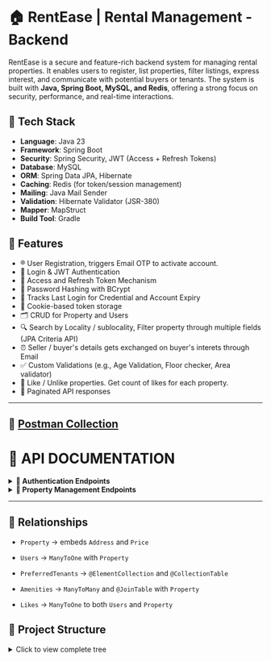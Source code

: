 # 🏠 RentEase | Rental Management - Backend

RentEase is a secure and feature-rich backend system for managing rental properties. It enables users to register, list properties, filter listings, express interest, and communicate with potential buyers or tenants. The system is built with **Java, Spring Boot, MySQL, and Redis**, offering a strong focus on security, performance, and real-time interactions.

## 🔧 Tech Stack

- **Language**: Java 23
- **Framework**: Spring Boot
- **Security**: Spring Security, JWT (Access + Refresh Tokens)
- **Database**: MySQL
- **ORM**: Spring Data JPA, Hibernate
- **Caching**: Redis (for token/session management)
- **Mailing**: Java Mail Sender 
- **Validation**: Hibernate Validator (JSR-380)
- **Mapper**: MapStruct
- **Build Tool**: Gradle

## 🚀 Features

- ®️ User Registration, triggers Email OTP to activate account.
- 🔐 Login & JWT Authentication
- 🔁 Access and Refresh Token Mechanism
- 🧂 Password Hashing with BCrypt
- 🧠 Tracks Last Login for Credential and Account Expiry
- 🍪 Cookie-based token storage
- 🗂️ CRUD for Property and Users
- 🔍 Search by Locality / sublocality, Filter property through multiple fields (JPA Criteria API)
- ⏰ Seller / buyer's details gets exchanged on buyer's interets through Email
- ✅ Custom Validations (e.g., Age Validation, Floor checker, Area validator)
- 🩷 Like / Unlike properties. Get count of likes for each property.
- 📃 Paginated API responses
  
---
## 🔗 [Postman Collection](https://www.postman.com/gurunat16/workspace/rentease-backend/collection/42371256-62dd98d8-b103-47f7-8a5b-18b852c0d33a?action=share&creator=42371256)

# 📃 API DOCUMENTATION
<details>
<summary><strong> 🔐 Authentication Endpoints </strong></summary>
   
### 1. **LOGIN** 

**POST** `/auth/login` 

Authenticate a user - returns access and refresh tokens as cookies.
Include the following properties as *body*:

- `username` - String - Required  
- `password` - String - Required  

#### Request Body
```json
{
    "username": "john_doe123",
    "password": "Abc@1234"
}
```
#### Response(200 OK)
*Tokens generated and returned as cookies.*
 - `accessToken` - Short lived token
 - `refreshToken` - Long lived token
```json
{
    "status": "Success",
    "message": "Tokens generated",
    "payload": {
        "sub": <Token subject>,
        "iat": <Issued at time>,
        "exp": <Expiry time>
    }
}
```

**Tokens at Cookies after login**
![Tokens at Cookies](./screenshots/Tokens%20at%20Cookies%20after%20login.png)

#### Response(401 UNAUTHORIZED)
*Authentication failed due to invalid username or password.*
```json
{
    "code": 401,
    "status": "Unauthorized",
    "message": "Bad Credentials. Authentication failed.",
    "Validation Error": "Invalid username or password"
}
```

#### Response(403 FORBIDDEN)
*The account is locked by default. Email verification is required to activate the account.*
```
{
    "code": 403,
    "status": "Forbidden",
    "message": "Account is locked.",
    "Recovery": "Verify Email OTP to unlock account."
}
```

### 2. **REGISTER** 

**POST**	`/auth/signup`

Register a new user. 
Include the following properties as *body*:

- `firstName` - String - Required  
- `lastName` - String - Optional  
- `dateOfBirth` - LocalDate - Required  
- `gender` - String - Required  
- `username` - String - Required  
- `password` - String - Required  
- `confirmPassword` - String - Required  
- `email` - String - Required  
- `phoneNumber` - String - Required  

#### Request Body JSON
```json
{
    "firstName": "John",
    "lastName": "Doe",
    "dateOfBirth": "1995-08-15",
    "gender": "Male",
    "username": "john_doe123",
    "password": "Abc@1234",
    "confirmPassword": "Abc@1234",
    "email": "john.doe@example.com",
    "phoneNumber": "+911234567890"
}
```

#### Response(200 OK)
*User registration completed successfully.*
```json
{
    "code": 201,
    "status": "Created",
    "message": "User registered successfully. Please verify your email.",
    "Details": "John"
}
```

#### Response(409 CONFLICT)
*Occurs when the Username, Email ID, or Phone Number already exists in the system.*
```json
{
    "code": 409,
    "status": "Conflict",
    "message": "Username already in use.",
    "Recovery": "Retry with different username."
}

{
    "code": 409,
    "status": "Conflict",
    "message": "Email ID already in use.",
    "Recovery": "Try login with existing account."
}

{
    "code": 409,
    "status": "Conflict",
    "message": "Phone Number already in use.",
    "Recovery": "Try login with existing account."
}
```

#### Response(400 BAD REQUEST)
*Registartion failed due to password - confirm password mismatch.*
```json
{
    "code": 400,
    "status": "Bad Request",
    "message": "Password - Confirm Password Mismatch",
    "Recovery": "Password and Confirm Password should be same."
}
```

### 3. **UPDATE** 

**POST**	`/auth/update`

Update user profile details. Authentication required.
Include the following properties as *body*:

- `firstName` - String - Required  
- `lastName` - String - Optional  
- `gender` - String - Required  
- `dateOfBirth` - LocalDate - Required  

#### Request Body JSON
```json
{
    "firstName": "Johnny",
    "lastName": "Doe",
    "gender": "Male",
    "dateOfBirth": "1995-09-15"
}
```

#### Response(200 OK)
*User details updated successfully.*
```json
{
    "code": 200,
    "status": "OK",
    "message": "User Profile updated successfully",
    "Details": "Johnny"
}
```

### 4. **CHANGE PASSWORD** 

**POST**	`/auth/changePassword`

Change user password. Authentication required.
Include the following properties as *body*:

- `oldPassword` - String - Required  
- `password` - String - Required  
- `confirmPassword` - String - Required  

#### Request Body JSON
```json
{
    "oldPassword": "Abc@1234",
    "password": "New@Pass2",
    "confirmPassword": "New@Pass2"
}

```
#### Response(200 OK)
*User password updated successfully.*
```json
{
    "code": 200,
    "status": "OK",
    "message": "Change Password request processed successfully.",
    "Details": "Johnny"
}
```

#### Response(403 FORBIDDEN)
*The provided old password is incorrect.*
```json
{
    "code": 403,
    "status": "Forbidden",
    "message": "Old Password - Incorrect",
    "Recovery": "Enter correct Old Password"
}
```

#### Response(400 BAD REQUEST)
*Updation failed due to password - confirm password mismatch.*
```json
{
    "code": 400,
    "status": "Bad Request",
    "message": "Password - Confirm Password Mismatch",
    "Recovery": "Password and Confirm Password should be same."
}
```

### 5. **PROFILE** 

**GET**	`/auth/profile`

Returns the logged-in user's profile. Authentication required. 

#### Response(200 OK)
*User profile retrieved successfully.*
```json
{
    "code": 200,
    "status": "OK",
    "message": "User profile fetch successful.",
    "Details": {
      "firstName": "Johnny",
      "lastName": "Doe",
      "dateOfBirth": "1995-09-15",
      "gender": "Male",
      "username": "john_doe123",
      "email": "john.doe@example.com",
      "isEmailVerified": true,
      "phoneNumber": "+911234567890",
      "isPhoneNumberVerified": true
}
```

### 6. **DELETE** 

**DELETE**	`/auth/delete`

Deletes the logged-in user's account. Authentication required.

#### Response(200 OK)
*User profile deleted successfully.*
```json
{
    "code": 200,
    "status": "OK",
    "message": "Profile Deleted SuccessFully.",
    "Home": "/app/properties"
}
```

### 7. **GENERATE NEW TOKEN** 

**POST**	`/auth/refreshToken`	

Refresh JWT token - returns access and refresh tokens. 
Include the following properties as *body*:

- `refreshToken` - String - Required  

#### Request Body JSON
```json
{
  "refreshToken": "eyJhbGciOiJIUzI1NiIsInR5cCI6IkpXVCJ9..."
}
```
#### Response(200 OK)
*New access and refresh tokens generated successfully and returned as cookies upon valid refresh token submission.*
```json
{
    "status": "Success",
    "message": "Tokens generated",
    "payload": {
        "sub": "<Token Subject>",
        "iat": <Issued at time>,
        "exp": <Expiry time>
    }
}
```

#### Response(401 UNAUTHORIZED)
*When user submits expired or tampered refresh token to get new access and refresh tokens.*
```json
{
    "code": 200,
    "status": "UNAUTHORIZED",
    "message": "Authentication Failed.",
    "Recovery": "Please login again."
}
```

### 8. **TRIGGER OTP** 

**POST**	`/auth/sendOTP`

Send OTP to email for verification.
Include the following properties as *body*:

- `email` - String - Required

#### Request Body JSON
```json
{
  "email": "john.doe@example.com"
}
```
#### Response(200 OK)
*User email already verified.*
```json
{
    "code": 200,
    "status": "OK",
    "message": "Email Id already verified.",
    "Action": "Continue looking for properties."
}
```
#### Response(200 OK)
*Email OTP sent successfully.*
```json
{
    "code": 200,
    "status": "OK",
    "message": "OTP sent to email successfully.",
    "Action": "Verify the OTP"
}
```

### 9. **VERIFY OTP** 

**POST**	`/auth/verifyEmailOTP`

Verify OTP received on email. 
Include the following properties as *body*:

- `email` - String - Required  
- `otp` - String - Required  

#### Request Body JSON
```json
{
  "email": "john.doe@example.com",
  "otp": "123456"
}
```
#### Response(200 OK)
*Email OTP verified successfully, and the account has been activated.*
```json
{
    "code": 200,
    "status": "OK",
    "message": "Email verified successfully.",
    "Details": "Johnny"
}
```
#### Response(400 BAD REQUEST)
*Invalid or Expired OTP entered.*
```json
{
    "code": 400,
    "status": "Bad Request",
    "message": "Invalid or Expired OTP",
    "Recovery": "Try hitting /auth/sendOTP"
}
```

## Common Validation Error Response

```json
{
    "code": <HttpStatus Code>,
    "status": <HttpStatus Status>,
    "message": "Validation check failed.",
    "Validation Errors": [
        <Error Messages>
    ]
}
```

**User Registration Validation**
![Validations at User Registration](./screenshots/User%20Validation%20Errors.png)

**Custom Age Validation**
![Age Validation](./screenshots/Validation%20of%20data.png)

</details>

<details>
<summary><strong> 🔐 Property Management Endpoints </strong></summary>
  
### 1. **ADD PROPERTY** 

**POST** `/app/add`

Registers a new property with validated details provided. Authentication required.
Include the following properties as *body*:

<details>
<summary>Click to view all fields</summary>

- `title` - String - Required  
- `description` - String - Required  
- `address` - Object - Required  
  - `fullAddress` - String - Required  
  - `subLocality` - String - Required  
  - `locality` - String - Required  
  - `city` - String - Required  
  - `state` - String - Required  
  - `pinCode` - Integer - Required  
  - `latitude` - Double - Required  
  - `longitude` - Double - Required  
- `price` - Object - Required  
  - `expectedPrice` - Double - Required  
  - `isPriceNegotiable` - Boolean - Required  
  - `securityDeposit` - Double - Required  
  - `callForPrice` - Boolean - Required  
  - `bookingAmount` - Double - Optional  
  - `maintenanceFee` - Double - Optional  
  - `maintenanceFeeCycle` - Integer - Optional  
- `bedrooms` - Integer - Required  
- `bathrooms` - Integer - Required  
- `isAttachedBathroom` - Boolean - Required  
- `balconies` - Integer - Required  
- `isAttachedBalcony` - Boolean - Required  
- `propertyFloor` - Integer - Required  
- `totalFloor` - Integer - Required  
- `facing` - String - Required  
- `isMainRoadFacing` - Boolean - Required  
- `buildUpArea` - Integer - Required  
- `carpetArea` - Integer - Required  
- `propertyAge` - Integer - Required  
- `availableFrom` - String (yyyy-MM-dd) - Required  
- `noticePeriodInMonths` - Integer - Required  
- `gatedSecurity` - Boolean - Required  
- `gym` - Boolean - Required  
- `onlyVeg` - Boolean - Required  
- `amenities` - Set<Integer> - Optional (Refer to amenity ID-name map below)  
- `preferredTenants` - Set<PreferredTenants> - Required  
  - PreferredTenants values: `ANYONE`, `FAMILY`, `BACHELOR_MALE`, `BACHELOR_FEMALE`, `COMPANY` 
- `propertyCategory` - PropertyCategory  - Required  
  - PropertyCategory values: `COMMERCIAL`, `RESIDENTIAL`  
- `waterSupply` - WaterSupply  - Required  
  - WaterSupply values: `CORPORATION`, `BOREWELL`, `BOTH`  
- `listingCategory` - ListingCategory - Required  
  - ListingCategory values: `RENT_OR_LEASE`, `SALE`, `PG_OR_HOSTEL`  
- `propertyType` - PropertyType - Required  
  - PropertyType values: `FLAT_OR_APARTMENT`, `RESIDENTIAL_HOUSE`, `VILLA`, `STUDIO_APARTMENT`, `OFFICE_SPACE`, `SHOP`, `SHOWROOM`, `WAREHOUSE_OR_GODOWN`, `INDUSTRY`, `AGRICULTURAL`  
- `furnishedStatus` - FurnishedStatus - Required  
  - FurnishedStatus values: `FURNISHED`, `UNFURNISHED`, `SEMI_FURNISHED`  
- `possessionStatus` - PossessionStatus - Required  
  - PossessionStatus values: `UNDER_CONSTRUCTION`, `READY_TO_MOVE`  
- `parking` - Parking - Required  
  - Parking values: `CAR`, `BIKE`, `BOTH`, `NONE`
</details>

**AMENTIY TABLE**
 ```
| ID | Amenity                |
| -- | ---------------------- |
| 1  | Lift                   |
| 2  | Internet Services      |
| 3  | Air Conditioner        |
| 4  | Club House             |
| 5  | Intercom               |
| 6  | Children Play Area     |
| 7  | Fire Safety            |
| 8  | Servant Room           |
| 9  | Shopping Center        |
| 10 | Gas Pipeline           |
| 11 | Park                   |
| 12 | Rain Water Harvesting  |
| 13 | Sewage Treatment Plant |
| 14 | House Keeping          |
| 15 | Power Backup           |
| 16 | Visitor Parking        |
```

#### Request Body

<details>
<summary>Click to expand</summary>
  
```json
{
  "title": "Spacious 2BHK near Palace",
  "description": "A beautiful and spacious 2BHK apartment with all modern amenities, close to metro and schools.",
  "address": {
    "fullAddress": "No. 24, Sunrise Residency, MG Road, Near Metro Station",
    "subLocality": "Indira Nagar",
    "locality": "MG Road",
    "city": "Bangalore",
    "state": "Karnataka",
    "pinCode": 560001,
    "latitude": 12.9716,
    "longitude": 77.5946
  },
  "price": {
    "expectedPrice": 25000.0,
    "isPriceNegotiable": true,
    "securityDeposit": 50000.0,
    "callForPrice": false,
    "bookingAmount": 10000.0,
    "maintenanceFee": 1500.0,
    "maintenanceFeeCycle": 1
  },
  "bedrooms": 2,
  "bathrooms": 2,
  "isAttachedBathroom": true,
  "balconies": 1,
  "isAttachedBalcony": true,
  "propertyFloor": 3,
  "totalFloor": 5,
  "facing": "East",
  "isMainRoadFacing": false,
  "buildUpArea": 1200,
  "carpetArea": 1000,
  "propertyAge": 5,
  "availableFrom": "2025-06-01",
  "noticePeriodInMonths": 2,
  "gatedSecurity": true,
  "gym": true,
  "onlyVeg": false,
  "amenities": [1, 2, 3],
  "preferredTenants": ["FAMILY", "BACHELOR_FEMALE"],
  "propertyCategory": "RESIDENTIAL",
  "waterSupply": "BOTH",
  "listingCategory": "RENT_OR_LEASE",
  "propertyType": "FLAT_OR_APARTMENT",
  "furnishedStatus": "SEMI_FURNISHED",
  "possessionStatus": "READY_TO_MOVE",
  "parking": "BOTH"
}

```
</details>

#### Response(200 OK)
*Property created successfully.*
```json
{
    "code": 201,
    "status": "Created",
    "message": "Property created successfully.",
    "Details": "Spacious 2BHK near Palace"
}
```

#### Response(400 BAD REQUEST)
*Invalid Amenity ID given.*
```json
{
    "code": 400,
    "status": "Bad Request",
    "message": "Amenity not found.",
    "Recovery": "Try providing the correct amenity Id."
}
```

#### Response(400 BAD REQUEST)
*Duplicate property cannot be created.*
```json
{
    "code": 400,
    "status": "Bad Request",
    "message": "Duplicate Entry found.",
    "Recovery": "Try adding different entry. Not the same one 🙃."
}
```

### 2. **EDIT PROPERTY** 

**POST** `/app/edit`

Updates an existing and own property's information. Authentication required.
Include the following properties as *body*:

<details>
<summary>Click to view all fields</summary>
  
- `id` - Integer - Required  
- `title` - String - Required  
- `description` - String - Required  
- `address` - Object - Required  
  - `fullAddress` - String - Required  
  - `subLocality` - String - Required  
  - `locality` - String - Required  
  - `city` - String - Required  
  - `state` - String - Required  
  - `pinCode` - Integer - Required  
  - `latitude` - Double - Required  
  - `longitude` - Double - Required  
- `price` - Object - Required  
  - `expectedPrice` - Double - Required  
  - `isPriceNegotiable` - Boolean - Required  
  - `securityDeposit` - Double - Required  
  - `callForPrice` - Boolean - Required  
  - `bookingAmount` - Double - Optional  
  - `maintenanceFee` - Double - Optional  
  - `maintenanceFeeCycle` - Integer - Optional  
- `bedrooms` - Integer - Required  
- `bathrooms` - Integer - Required  
- `isAttachedBathroom` - Boolean - Required  
- `balconies` - Integer - Required  
- `isAttachedBalcony` - Boolean - Required  
- `propertyFloor` - Integer - Required  
- `totalFloor` - Integer - Required  
- `facing` - String - Required  
- `isMainRoadFacing` - Boolean - Required  
- `buildUpArea` - Integer - Required  
- `carpetArea` - Integer - Required  
- `propertyAge` - Integer - Required  
- `availableFrom` - String (yyyy-MM-dd) - Required  
- `noticePeriodInMonths` - Integer - Required  
- `gatedSecurity` - Boolean - Required  
- `gym` - Boolean - Required  
- `onlyVeg` - Boolean - Required  
- `amenities` - Set<Integer> - Optional (Refer to amenity ID-name map below)  
- `preferredTenants` - Set<PreferredTenants> - Required  
  - PreferredTenants values: `ANYONE`, `FAMILY`, `BACHELOR_MALE`, `BACHELOR_FEMALE`, `COMPANY` 
- `propertyCategory` - PropertyCategory  - Required  
  - PropertyCategory values: `COMMERCIAL`, `RESIDENTIAL`  
- `waterSupply` - WaterSupply  - Required  
  - WaterSupply values: `CORPORATION`, `BOREWELL`, `BOTH`  
- `listingCategory` - ListingCategory - Required  
  - ListingCategory values: `RENT_OR_LEASE`, `SALE`, `PG_OR_HOSTEL`  
- `propertyType` - PropertyType - Required  
  - PropertyType values: `FLAT_OR_APARTMENT`, `RESIDENTIAL_HOUSE`, `VILLA`, `STUDIO_APARTMENT`, `OFFICE_SPACE`, `SHOP`, `SHOWROOM`, `WAREHOUSE_OR_GODOWN`, `INDUSTRY`, `AGRICULTURAL`  
- `furnishedStatus` - FurnishedStatus - Required  
  - FurnishedStatus values: `FURNISHED`, `UNFURNISHED`, `SEMI_FURNISHED`  
- `possessionStatus` - PossessionStatus - Required  
  - PossessionStatus values: `UNDER_CONSTRUCTION`, `READY_TO_MOVE`  
- `parking` - Parking - Required  
  - Parking values: `CAR`, `BIKE`, `BOTH`, `NONE`
 
</details>
 
**AMENTIY TABLE**
```
| ID | Amenity                |
| -- | ---------------------- |
| 1  | Lift                   |
| 2  | Internet Services      |
| 3  | Air Conditioner        |
| 4  | Club House             |
| 5  | Intercom               |
| 6  | Children Play Area     |
| 7  | Fire Safety            |
| 8  | Servant Room           |
| 9  | Shopping Center        |
| 10 | Gas Pipeline           |
| 11 | Park                   |
| 12 | Rain Water Harvesting  |
| 13 | Sewage Treatment Plant |
| 14 | House Keeping          |
| 15 | Power Backup           |
| 16 | Visitor Parking        |
```

#### Request Body

<details>
<summary>Click to expand</summary>
  
```json
{
  "id": 100,
  "title": "Spacious 2BHK near Mall",
  "description": "A beautiful and spacious 2BHK apartment with all modern amenities, close to metro and schools.",
  "address": {
    "fullAddress": "No. 24, Sunrise Residency, MG Road, Near Metro Station",
    "subLocality": "Indira Nagar",
    "locality": "MG Road",
    "city": "Bangalore",
    "state": "Karnataka",
    "pinCode": 560001,
    "latitude": 12.9716,
    "longitude": 77.5946
  },
  "price": {
    "expectedPrice": 50000.0,
    "isPriceNegotiable": true,
    "securityDeposit": 100000.0,
    "callForPrice": false,
    "bookingAmount": 15000.0,
    "maintenanceFee": 3000.0,
    "maintenanceFeeCycle": 2
  },
  "bedrooms": 2,
  "bathrooms": 2,
  "isAttachedBathroom": true,
  "balconies": 1,
  "isAttachedBalcony": true,
  "propertyFloor": 3,
  "totalFloor": 6,
  "facing": "East",
  "isMainRoadFacing": false,
  "buildUpArea": 1200,
  "carpetArea": 1000,
  "propertyAge": 5,
  "availableFrom": "2025-06-01",
  "noticePeriodInMonths": 2,
  "gatedSecurity": true,
  "gym": true,
  "onlyVeg": false,
  "amenities": [1, 2, 3],
  "preferredTenants": ["FAMILY", "BACHELOR_FEMALE"],
  "propertyCategory": "RESIDENTIAL",
  "waterSupply": "BOTH",
  "listingCategory": "RENT_OR_LEASE",
  "propertyType": "FLAT_OR_APARTMENT",
  "furnishedStatus": "SEMI_FURNISHED",
  "possessionStatus": "READY_TO_MOVE",
  "parking": "BOTH"
}

```

</details>

#### Response(200 OK)
*Property updated successfully.*
```json
{
    "code": 200,
    "status": "OK",
    "message": "Property updated successfully.",
    "Details": "Spacious 2BHK near Mall"
}
```

#### Response(400 BAD REQUEST)
*Invalid Amenity ID given.*
```json
{
    "code": 400,
    "status": "Bad Request",
    "message": "Amenity not found.",
    "Recovery": "Try providing the correct amenity Id."
}
```

#### Response(400 BAD REQUEST)
*Try editing others or non-existing property.*
```json
{
    "code": 400,
    "status": "Bad Request",
    "message": "Property with that Id doesn't exists.",
    "Recovery": "Confirm the property Id."
}
```

### 3. **VIEW PROPERTY DETAILS** 

**POST** `/app/view`

Retrieves detailed information about a specific property using its ID. Authentication required.
Include the following properties as *body*:

- `id` - Integer - Required  

#### Request Body
```json
{
  "id": 100
}
```

#### Response(200 OK)
*Property details fetched successfully.*

<details>
<summary>Click to expand</summary>
  
```json
{
    "code": 200,
    "status": "OK",
    "message": "Property fetched successfully.",
    "Details": {
        "id": 100,
        "title": "Spacious 2BHK near Mall",
        "description": "A beautiful and spacious 2BHK apartment with all modern amenities, close to metro and schools.",
        "address": {
            "fullAddress": "No. 24, Sunrise Residency, MG Road, Near Metro Station",
            "subLocality": "Indira Nagar",
            "locality": "MG Road",
            "city": "Bangalore",
            "state": "Karnataka",
            "pinCode": 560001,
            "latitude": 12.9716,
            "longitude": 77.5946
        },
        "price": {
            "expectedPrice": 50000.0,
            "isPriceNegotiable": true,
            "securityDeposit": 100000.0,
            "callForPrice": false,
            "bookingAmount": 15000.0,
            "maintenanceFee": 3000.0,
            "maintenanceFeeCycle": 2
        },
        "bedrooms": 2,
        "bathrooms": 2,
        "isAttachedBathroom": true,
        "balconies": 1,
        "isAttachedBalcony": true,
        "propertyFloor": 3,
        "totalFloor": 6,
        "facing": "East",
        "isMainRoadFacing": false,
        "buildUpArea": 1200,
        "carpetArea": 1000,
        "propertyAge": 5,
        "availableFrom": "2025-06-01",
        "noticePeriodInMonths": 2,
        "gatedSecurity": true,
        "gym": true,
        "onlyVeg": false,
        "amenities": [
            "Air Conditioner",
            "Internet Services",
            "Lift"
        ],
        "preferredTenants": [
            "BACHELOR_FEMALE",
            "FAMILY"
        ],
        "propertyCategory": "RESIDENTIAL",
        "waterSupply": "BOTH",
        "listingCategory": "RENT_OR_LEASE",
        "propertyType": "FLAT_OR_APARTMENT",
        "furnishedStatus": "SEMI_FURNISHED",
        "possessionStatus": "READY_TO_MOVE",
        "parking": "BOTH"
    }
}
```

</details>

#### Response(400 BAD REQUEST)
*Try fetching non-existing property.*
```json
{
    "code": 400,
    "status": "Bad Request",
    "message": "Property with that Id doesn't exists.",
    "Recovery": "Confirm the property Id."
}
```

### 4. **VIEW MY PROPERTIES** 

**GET** `/app/myProperties`

Returns a paginated list of all properties added by that user. Authentication required.
Include the following properties as *query parameters*:

- `page` - Integer - Optional  
- `size` - Integer - Optional
- `sort` - String  - Optional (can be used multiple times for multi-field sorting)

**Default Values(If not provided)**
- `page` : 0  
- `size` : 20
- `sort` : No sorting applied

#### Request URL
```http
GET /app/myProperties?page=0&size=6&sort=price.expectedPrice,desc&sort=bedrooms,asc
```

#### Response(200 OK)
*Fetched all properties of the user with pageable support.*

<details>
<summary>Click to expand</summary>
  
```json
{
    "code": 200,
    "status": "OK",
    "message": "Your Properties fetched successfully.",
    "Details": {
        "content": [
            {
                "id": 100,
                "title": "Spacious 2BHK near Mall",
                "description": "A beautiful and spacious 2BHK apartment with all modern amenities, close to metro and schools.",
                "address": {
                    "fullAddress": "No. 24, Sunrise Residency, MG Road, Near Metro Station",
                    "subLocality": "Indira Nagar",
                    "locality": "MG Road",
                    "city": "Bangalore",
                    "state": "Karnataka",
                    "pinCode": 560001,
                    "latitude": 12.9716,
                    "longitude": 77.5946
                },
                "price": {
                    "expectedPrice": 50000.0,
                    "isPriceNegotiable": true,
                    "securityDeposit": 100000.0,
                    "callForPrice": false,
                    "bookingAmount": 15000.0,
                    "maintenanceFee": 3000.0,
                    "maintenanceFeeCycle": 2
                },
                "bedrooms": 2,
                "bathrooms": 2,
                "isAttachedBathroom": true,
                "balconies": 1,
                "isAttachedBalcony": true,
                "propertyFloor": 3,
                "totalFloor": 6,
                "facing": "East",
                "isMainRoadFacing": false,
                "buildUpArea": 1200,
                "carpetArea": 1000,
                "propertyAge": 5,
                "availableFrom": "2025-06-01",
                "noticePeriodInMonths": 2,
                "gatedSecurity": true,
                "gym": true,
                "onlyVeg": false,
                "amenities": [
                    "Air Conditioner",
                    "Internet Services",
                    "Lift"
                ],
                "preferredTenants": [
                    "BACHELOR_FEMALE",
                    "FAMILY"
                ],
                "propertyCategory": "RESIDENTIAL",
                "waterSupply": "BOTH",
                "listingCategory": "RENT_OR_LEASE",
                "propertyType": "FLAT_OR_APARTMENT",
                "furnishedStatus": "SEMI_FURNISHED",
                "possessionStatus": "READY_TO_MOVE",
                "parking": "BOTH"
            }
        ],
        "pageable": {
            "pageNumber": 0,
            "pageSize": 6,
            "sort": {
                "empty": false,
                "unsorted": false,
                "sorted": true
            },
            "offset": 0,
            "unpaged": false,
            "paged": true
        },
        "last": true,
        "totalElements": 1,
        "totalPages": 1,
        "first": true,
        "size": 6,
        "number": 0,
        "sort": {
            "empty": false,
            "unsorted": false,
            "sorted": true
        },
        "numberOfElements": 1,
        "empty": false
    }
}
```

</details>

#### Response(400 BAD REQUEST)
*Occurs when the user not listed any property.*
```json
{
    "code": 400,
    "status": "Bad Request",
    "message": "You haven't listed any property.",
    "Recovery": "Add your first property for free by clicking '+' button."
}
```

### 5. **VIEW ALL PROPERTIES** 

**GET** `/app/properties`

Returns a paginated list of all active properties listed on the platform.
Include the following properties as *query parameters*:

- `page` - Integer - Optional  
- `size` - Integer - Optional
- `sort` - String  - Optional (can be used multiple times for multi-field sorting)

**Default Values(If not provided)**
- `page` : 0  
- `size` : 20
- `sort` : No sorting applied

#### Request URL
```http
GET /app/properties?page=0&size=6&sort=price.expectedPrice,desc&sort=bedrooms,asc
```

#### Response(200 OK)
*Fetched all properties available on the platform with pageable support.*

<details>
<summary>Click to expand</summary>
  
```json
{
    "code": 200,
    "status": "OK",
    "message": "Properties fetched successfully.",
    "Details": {
        "content": [
            {
                "id": 47,
                "title": "3BHK Villa",
                "description": "Spacious and well-ventilated property located near Guindy with easy access to all essentials.",
                "address": {
                    "fullAddress": "No. 862, Garden Street",
                    "subLocality": "Arcot Road",
                    "locality": "Ambattur",
                    "city": "Chennai",
                    "state": "Tamilnadu",
                    "pinCode": 600009,
                    "latitude": 12.885935,
                    "longitude": 80.207968
                },
                "price": {
                    "expectedPrice": 199262.0,
                    "isPriceNegotiable": false,
                    "securityDeposit": 484186.0,
                    "callForPrice": false,
                    "bookingAmount": 71869.0,
                    "maintenanceFee": 9048.0,
                    "maintenanceFeeCycle": 4
                },
                "bedrooms": 2,
                "bathrooms": 3,
                "isAttachedBathroom": false,
                "balconies": 2,
                "isAttachedBalcony": false,
                "propertyFloor": 1,
                "totalFloor": 2,
                "facing": "West",
                "isMainRoadFacing": true,
                "buildUpArea": 3246,
                "carpetArea": 627,
                "propertyAge": 3,
                "availableFrom": "2025-07-01",
                "noticePeriodInMonths": 2,
                "gatedSecurity": false,
                "gym": true,
                "onlyVeg": false,
                "amenities": [
                    "Fire Safety",
                    "Visitor Parking",
                    "Rain Water Harvesting",
                    "Intercom"
                ],
                "preferredTenants": [
                    "COMPANY",
                    "FAMILY"
                ],
                "propertyCategory": "RESIDENTIAL",
                "waterSupply": "BOTH",
                "listingCategory": "SALE",
                "propertyType": "VILLA",
                "furnishedStatus": "SEMI_FURNISHED",
                "possessionStatus": "UNDER_CONSTRUCTION",
                "parking": "NONE"
            },
            {
                "id": 34,
                "title": "2BHK Apartment",
                "description": "Spacious and well-ventilated property located near T. Nagar with easy access to all essentials.",
                "address": {
                    "fullAddress": "No. 946, Sunset Street",
                    "subLocality": "ECR",
                    "locality": "Kodambakkam",
                    "city": "Chennai",
                    "state": "Tamilnadu",
                    "pinCode": 600059,
                    "latitude": 12.910196,
                    "longitude": 80.20698
                },
                "price": {
                    "expectedPrice": 198586.0,
                    "isPriceNegotiable": true,
                    "securityDeposit": 607815.0,
                    "callForPrice": true,
                    "bookingAmount": 58664.0,
                    "maintenanceFee": 9682.0,
                    "maintenanceFeeCycle": 3
                },
                "bedrooms": 4,
                "bathrooms": 1,
                "isAttachedBathroom": false,
                "balconies": 0,
                "isAttachedBalcony": false,
                "propertyFloor": 5,
                "totalFloor": 12,
                "facing": "West",
                "isMainRoadFacing": false,
                "buildUpArea": 6282,
                "carpetArea": 2167,
                "propertyAge": 29,
                "availableFrom": "2025-06-02",
                "noticePeriodInMonths": 2,
                "gatedSecurity": false,
                "gym": false,
                "onlyVeg": false,
                "amenities": [
                    "Servant Room",
                    "Fire Safety",
                    "House Keeping"
                ],
                "preferredTenants": [
                    "BACHELOR_MALE"
                ],
                "propertyCategory": "RESIDENTIAL",
                "waterSupply": "CORPORATION",
                "listingCategory": "PG_OR_HOSTEL",
                "propertyType": "WAREHOUSE_OR_GODOWN",
                "furnishedStatus": "SEMI_FURNISHED",
                "possessionStatus": "READY_TO_MOVE",
                "parking": "BIKE"
            },
            {
                "id": 44,
                "title": "1BHK Villa",
                "description": "Beautifully constructed property located near T. Nagar with easy access to all essentials.",
                "address": {
                    "fullAddress": "No. 564, Lake View Street",
                    "subLocality": "Poonamallee High Road",
                    "locality": "Mylapore",
                    "city": "Chennai",
                    "state": "Tamilnadu",
                    "pinCode": 600009,
                    "latitude": 12.880334,
                    "longitude": 80.20258
                },
                "price": {
                    "expectedPrice": 197701.0,
                    "isPriceNegotiable": true,
                    "securityDeposit": 449998.0,
                    "callForPrice": false,
                    "bookingAmount": 38482.0,
                    "maintenanceFee": 14128.0,
                    "maintenanceFeeCycle": 4
                },
                "bedrooms": 1,
                "bathrooms": 2,
                "isAttachedBathroom": true,
                "balconies": 2,
                "isAttachedBalcony": true,
                "propertyFloor": 0,
                "totalFloor": 3,
                "facing": "East",
                "isMainRoadFacing": false,
                "buildUpArea": 7356,
                "carpetArea": 565,
                "propertyAge": 19,
                "availableFrom": "2025-07-02",
                "noticePeriodInMonths": 3,
                "gatedSecurity": true,
                "gym": true,
                "onlyVeg": true,
                "amenities": [
                    "House Keeping",
                    "Visitor Parking",
                    "Internet Services",
                    "Rain Water Harvesting",
                    "Gas Pipeline",
                    "Children Play Area",
                    "Shopping Center"
                ],
                "preferredTenants": [
                    "BACHELOR_MALE"
                ],
                "propertyCategory": "COMMERCIAL",
                "waterSupply": "BOTH",
                "listingCategory": "SALE",
                "propertyType": "RESIDENTIAL_HOUSE",
                "furnishedStatus": "UNFURNISHED",
                "possessionStatus": "READY_TO_MOVE",
                "parking": "CAR"
            },
            {
                "id": 25,
                "title": "Studio House",
                "description": "Spacious and well-ventilated property located near Guindy with easy access to all essentials.",
                "address": {
                    "fullAddress": "No. 968, Garden Street",
                    "subLocality": "Mount Road",
                    "locality": "Nungambakkam",
                    "city": "Chennai",
                    "state": "Tamilnadu",
                    "pinCode": 600093,
                    "latitude": 12.84518,
                    "longitude": 80.147389
                },
                "price": {
                    "expectedPrice": 196562.0,
                    "isPriceNegotiable": false,
                    "securityDeposit": 72496.0,
                    "callForPrice": false,
                    "bookingAmount": 36511.0,
                    "maintenanceFee": 7605.0,
                    "maintenanceFeeCycle": 4
                },
                "bedrooms": 4,
                "bathrooms": 1,
                "isAttachedBathroom": true,
                "balconies": 2,
                "isAttachedBalcony": true,
                "propertyFloor": 5,
                "totalFloor": 8,
                "facing": "South",
                "isMainRoadFacing": false,
                "buildUpArea": 3900,
                "carpetArea": 2483,
                "propertyAge": 4,
                "availableFrom": "2025-06-18",
                "noticePeriodInMonths": 1,
                "gatedSecurity": false,
                "gym": false,
                "onlyVeg": true,
                "amenities": [
                    "Rain Water Harvesting",
                    "Gas Pipeline",
                    "Power Backup",
                    "Lift"
                ],
                "preferredTenants": [
                    "COMPANY",
                    "BACHELOR_FEMALE"
                ],
                "propertyCategory": "COMMERCIAL",
                "waterSupply": "BOREWELL",
                "listingCategory": "SALE",
                "propertyType": "WAREHOUSE_OR_GODOWN",
                "furnishedStatus": "UNFURNISHED",
                "possessionStatus": "READY_TO_MOVE",
                "parking": "BOTH"
            },
            {
                "id": 14,
                "title": "2BHK House",
                "description": "Recently renovated property located near Velachery with easy access to all essentials.",
                "address": {
                    "fullAddress": "No. 810, Garden Street",
                    "subLocality": "Arcot Road",
                    "locality": "Porur",
                    "city": "Chennai",
                    "state": "Tamilnadu",
                    "pinCode": 600059,
                    "latitude": 12.83318,
                    "longitude": 80.242914
                },
                "price": {
                    "expectedPrice": 196429.0,
                    "isPriceNegotiable": false,
                    "securityDeposit": 977946.0,
                    "callForPrice": true,
                    "bookingAmount": 89255.0,
                    "maintenanceFee": 5822.0,
                    "maintenanceFeeCycle": 2
                },
                "bedrooms": 2,
                "bathrooms": 1,
                "isAttachedBathroom": true,
                "balconies": 1,
                "isAttachedBalcony": true,
                "propertyFloor": 0,
                "totalFloor": 3,
                "facing": "West",
                "isMainRoadFacing": false,
                "buildUpArea": 6017,
                "carpetArea": 1782,
                "propertyAge": 10,
                "availableFrom": "2025-06-27",
                "noticePeriodInMonths": 3,
                "gatedSecurity": true,
                "gym": false,
                "onlyVeg": false,
                "amenities": [
                    "Air Conditioner",
                    "House Keeping",
                    "Power Backup",
                    "Park"
                ],
                "preferredTenants": [
                    "BACHELOR_MALE",
                    "ANYONE",
                    "FAMILY"
                ],
                "propertyCategory": "COMMERCIAL",
                "waterSupply": "BOREWELL",
                "listingCategory": "PG_OR_HOSTEL",
                "propertyType": "INDUSTRY",
                "furnishedStatus": "UNFURNISHED",
                "possessionStatus": "READY_TO_MOVE",
                "parking": "NONE"
            },
            {
                "id": 19,
                "title": "2BHK House",
                "description": "Spacious and well-ventilated property located near Mogappair with easy access to all essentials.",
                "address": {
                    "fullAddress": "No. 915, Garden Street",
                    "subLocality": "OMR",
                    "locality": "Adyar",
                    "city": "Chennai",
                    "state": "Tamilnadu",
                    "pinCode": 600080,
                    "latitude": 13.195095,
                    "longitude": 80.249122
                },
                "price": {
                    "expectedPrice": 186523.0,
                    "isPriceNegotiable": false,
                    "securityDeposit": 307257.0,
                    "callForPrice": false,
                    "bookingAmount": 82476.0,
                    "maintenanceFee": 13226.0,
                    "maintenanceFeeCycle": 2
                },
                "bedrooms": 1,
                "bathrooms": 2,
                "isAttachedBathroom": false,
                "balconies": 2,
                "isAttachedBalcony": false,
                "propertyFloor": 6,
                "totalFloor": 9,
                "facing": "West",
                "isMainRoadFacing": false,
                "buildUpArea": 6031,
                "carpetArea": 1442,
                "propertyAge": 3,
                "availableFrom": "2025-05-21",
                "noticePeriodInMonths": 1,
                "gatedSecurity": false,
                "gym": false,
                "onlyVeg": false,
                "amenities": [
                    "Internet Services",
                    "Rain Water Harvesting",
                    "Gas Pipeline",
                    "Children Play Area",
                    "Shopping Center",
                    "Club House",
                    "Lift",
                    "Intercom"
                ],
                "preferredTenants": [
                    "BACHELOR_FEMALE"
                ],
                "propertyCategory": "COMMERCIAL",
                "waterSupply": "BOREWELL",
                "listingCategory": "PG_OR_HOSTEL",
                "propertyType": "AGRICULTURAL",
                "furnishedStatus": "FURNISHED",
                "possessionStatus": "READY_TO_MOVE",
                "parking": "CAR"
            }
        ],
        "pageable": {
            "pageNumber": 0,
            "pageSize": 6,
            "sort": {
                "empty": false,
                "sorted": true,
                "unsorted": false
            },
            "offset": 0,
            "paged": true,
            "unpaged": false
        },
        "last": false,
        "totalElements": 51,
        "totalPages": 9,
        "first": true,
        "size": 6,
        "number": 0,
        "sort": {
            "empty": false,
            "sorted": true,
            "unsorted": false
        },
        "numberOfElements": 6,
        "empty": false
    }
}
```

</details>

#### Response(404 NOT FOUND)
*Occurs when there are no properties available in the platform.*
```json
{
    "code": 404,
    "status": "Not Found",
    "message": "No properties available.",
    "Recovery": "Please try again after some time."
}
```

### 6. **DELETE PROPERTY** 

**POST** `/app/delete`

Deletes a specific property listed by that user, identified via property ID. Authentication required.
Include the following properties as *body*:

- `id` - Integer - Required  

#### Request Body
```json
{
    "id": 100
}
```

### Response(200 OK)
*Deleted the property of the user.*
```json
{
    "code": 200,
    "status": "OK",
    "message": "Property deleted successfully.",
    "Home": "/app/properties"
}
```

#### Response(404 NOT FOUND)
*Try deleting others or non-existing property.*
```json
{
    "code": 404,
    "status": "Not Found",
    "message": "Property not found.",
    "Home": "/app/properties"
}
```

### 7. **SEARCH BY LOCALITY** 

**GET** `/app/localitySearch/{locality}`

Searches for properties in the specified locality with pagination support.
Include the following properties as *query parameter*:

- `locality` - String - Required 

#### Request URL
```http
GET /app/localitySearch/Poonamallee High Road?page=0&size=6&sort=price.expectedPrice,asc&sort=bedrooms,asc
```

#### Response(200 OK)
*Fetched all properties available on the given locality with pageable support.*

<details>
<summary>Click to expand</summary>
  
```json
{
    "code": 200,
    "status": "OK",
    "message": "Properties at Poonamallee High Road fetched successfully.",
    "Details": {
        "content": [
            {
                "id": 41,
                "title": "3BHK House",
                "description": "Spacious and well-ventilated property located near Ambattur with easy access to all essentials.",
                "address": {
                    "fullAddress": "No. 973, Garden Street",
                    "subLocality": "Poonamallee High Road",
                    "locality": "Ambattur",
                    "city": "Chennai",
                    "state": "Tamilnadu",
                    "pinCode": 600038,
                    "latitude": 13.110826,
                    "longitude": 80.185496
                },
                "price": {
                    "expectedPrice": 53963.0,
                    "isPriceNegotiable": false,
                    "securityDeposit": 269405.0,
                    "callForPrice": true,
                    "bookingAmount": 94641.0,
                    "maintenanceFee": 14588.0,
                    "maintenanceFeeCycle": 3
                },
                "bedrooms": 4,
                "bathrooms": 1,
                "isAttachedBathroom": false,
                "balconies": 1,
                "isAttachedBalcony": false,
                "propertyFloor": 3,
                "totalFloor": 3,
                "facing": "West",
                "isMainRoadFacing": false,
                "buildUpArea": 706,
                "carpetArea": 606,
                "propertyAge": 28,
                "availableFrom": "2025-06-07",
                "noticePeriodInMonths": 2,
                "gatedSecurity": true,
                "gym": false,
                "onlyVeg": false,
                "amenities": [
                    "Visitor Parking",
                    "Internet Services",
                    "Rain Water Harvesting",
                    "Gas Pipeline",
                    "Sewage Treatment Plant",
                    "Club House",
                    "Lift"
                ],
                "preferredTenants": [
                    "ANYONE"
                ],
                "propertyCategory": "RESIDENTIAL",
                "waterSupply": "BOTH",
                "listingCategory": "PG_OR_HOSTEL",
                "propertyType": "WAREHOUSE_OR_GODOWN",
                "furnishedStatus": "UNFURNISHED",
                "possessionStatus": "READY_TO_MOVE",
                "parking": "CAR"
            },
            {
                "id": 17,
                "title": "2BHK Villa",
                "description": "Spacious and well-ventilated property located near Guindy with easy access to all essentials.",
                "address": {
                    "fullAddress": "No. 782, Lake View Street",
                    "subLocality": "Poonamallee High Road",
                    "locality": "Kodambakkam",
                    "city": "Chennai",
                    "state": "Tamilnadu",
                    "pinCode": 600038,
                    "latitude": 12.890807,
                    "longitude": 80.188726
                },
                "price": {
                    "expectedPrice": 71794.0,
                    "isPriceNegotiable": false,
                    "securityDeposit": 668402.0,
                    "callForPrice": false,
                    "bookingAmount": 58340.0,
                    "maintenanceFee": 3059.0,
                    "maintenanceFeeCycle": 3
                },
                "bedrooms": 4,
                "bathrooms": 3,
                "isAttachedBathroom": true,
                "balconies": 2,
                "isAttachedBalcony": false,
                "propertyFloor": 3,
                "totalFloor": 10,
                "facing": "West",
                "isMainRoadFacing": true,
                "buildUpArea": 7469,
                "carpetArea": 2131,
                "propertyAge": 1,
                "availableFrom": "2025-06-15",
                "noticePeriodInMonths": 6,
                "gatedSecurity": false,
                "gym": true,
                "onlyVeg": false,
                "amenities": [
                    "Gas Pipeline",
                    "Sewage Treatment Plant",
                    "Shopping Center",
                    "Club House",
                    "Park",
                    "Intercom"
                ],
                "preferredTenants": [
                    "ANYONE",
                    "FAMILY"
                ],
                "propertyCategory": "RESIDENTIAL",
                "waterSupply": "BOREWELL",
                "listingCategory": "SALE",
                "propertyType": "AGRICULTURAL",
                "furnishedStatus": "SEMI_FURNISHED",
                "possessionStatus": "READY_TO_MOVE",
                "parking": "BOTH"
            },
            {
                "id": 5,
                "title": "3BHK Villa",
                "description": "Spacious and well-ventilated property located near Thiruvanmiyur with easy access to all essentials.",
                "address": {
                    "fullAddress": "No. 145, Sunset Street",
                    "subLocality": "Poonamallee High Road",
                    "locality": "Anna Nagar",
                    "city": "Chennai",
                    "state": "Tamilnadu",
                    "pinCode": 600082,
                    "latitude": 12.813217,
                    "longitude": 80.299913
                },
                "price": {
                    "expectedPrice": 99944.0,
                    "isPriceNegotiable": false,
                    "securityDeposit": 147959.0,
                    "callForPrice": false,
                    "bookingAmount": 47571.0,
                    "maintenanceFee": 11926.0,
                    "maintenanceFeeCycle": 4
                },
                "bedrooms": 2,
                "bathrooms": 2,
                "isAttachedBathroom": true,
                "balconies": 1,
                "isAttachedBalcony": true,
                "propertyFloor": 12,
                "totalFloor": 12,
                "facing": "North",
                "isMainRoadFacing": true,
                "buildUpArea": 3667,
                "carpetArea": 1973,
                "propertyAge": 0,
                "availableFrom": "2025-05-15",
                "noticePeriodInMonths": 6,
                "gatedSecurity": false,
                "gym": false,
                "onlyVeg": true,
                "amenities": [
                    "Air Conditioner",
                    "House Keeping",
                    "Visitor Parking",
                    "Internet Services",
                    "Gas Pipeline",
                    "Sewage Treatment Plant",
                    "Park",
                    "Intercom"
                ],
                "preferredTenants": [
                    "ANYONE",
                    "FAMILY"
                ],
                "propertyCategory": "RESIDENTIAL",
                "waterSupply": "BOTH",
                "listingCategory": "PG_OR_HOSTEL",
                "propertyType": "STUDIO_APARTMENT",
                "furnishedStatus": "FURNISHED",
                "possessionStatus": "UNDER_CONSTRUCTION",
                "parking": "BIKE"
            },
            {
                "id": 30,
                "title": "1BHK House",
                "description": "Spacious and well-ventilated property located near Porur with easy access to all essentials.",
                "address": {
                    "fullAddress": "No. 235, Sunset Street",
                    "subLocality": "Poonamallee High Road",
                    "locality": "Thiruvanmiyur",
                    "city": "Chennai",
                    "state": "Tamilnadu",
                    "pinCode": 600086,
                    "latitude": 13.061118,
                    "longitude": 80.228444
                },
                "price": {
                    "expectedPrice": 150596.0,
                    "isPriceNegotiable": false,
                    "securityDeposit": 512122.0,
                    "callForPrice": true,
                    "bookingAmount": 68748.0,
                    "maintenanceFee": 2412.0,
                    "maintenanceFeeCycle": 4
                },
                "bedrooms": 2,
                "bathrooms": 3,
                "isAttachedBathroom": false,
                "balconies": 1,
                "isAttachedBalcony": true,
                "propertyFloor": 4,
                "totalFloor": 9,
                "facing": "East",
                "isMainRoadFacing": true,
                "buildUpArea": 939,
                "carpetArea": 528,
                "propertyAge": 5,
                "availableFrom": "2025-06-27",
                "noticePeriodInMonths": 1,
                "gatedSecurity": true,
                "gym": false,
                "onlyVeg": false,
                "amenities": [
                    "Gas Pipeline",
                    "Sewage Treatment Plant",
                    "Power Backup",
                    "Lift",
                    "Intercom"
                ],
                "preferredTenants": [
                    "BACHELOR_MALE",
                    "BACHELOR_FEMALE"
                ],
                "propertyCategory": "COMMERCIAL",
                "waterSupply": "BOTH",
                "listingCategory": "SALE",
                "propertyType": "RESIDENTIAL_HOUSE",
                "furnishedStatus": "UNFURNISHED",
                "possessionStatus": "UNDER_CONSTRUCTION",
                "parking": "BOTH"
            },
            {
                "id": 42,
                "title": "2BHK Villa",
                "description": "Recently renovated property located near Perambur with easy access to all essentials.",
                "address": {
                    "fullAddress": "No. 191, Sunset Street",
                    "subLocality": "Poonamallee High Road",
                    "locality": "Guindy",
                    "city": "Chennai",
                    "state": "Tamilnadu",
                    "pinCode": 600035,
                    "latitude": 12.984366,
                    "longitude": 80.159396
                },
                "price": {
                    "expectedPrice": 170306.0,
                    "isPriceNegotiable": true,
                    "securityDeposit": 780366.0,
                    "callForPrice": true,
                    "bookingAmount": 94610.0,
                    "maintenanceFee": 7655.0,
                    "maintenanceFeeCycle": 1
                },
                "bedrooms": 4,
                "bathrooms": 1,
                "isAttachedBathroom": false,
                "balconies": 2,
                "isAttachedBalcony": false,
                "propertyFloor": 0,
                "totalFloor": 2,
                "facing": "East",
                "isMainRoadFacing": false,
                "buildUpArea": 2008,
                "carpetArea": 1434,
                "propertyAge": 20,
                "availableFrom": "2025-06-21",
                "noticePeriodInMonths": 2,
                "gatedSecurity": true,
                "gym": false,
                "onlyVeg": true,
                "amenities": [
                    "Internet Services",
                    "Gas Pipeline",
                    "Children Play Area",
                    "Park",
                    "Intercom"
                ],
                "preferredTenants": [
                    "BACHELOR_MALE",
                    "BACHELOR_FEMALE",
                    "FAMILY"
                ],
                "propertyCategory": "RESIDENTIAL",
                "waterSupply": "BOREWELL",
                "listingCategory": "PG_OR_HOSTEL",
                "propertyType": "FLAT_OR_APARTMENT",
                "furnishedStatus": "FURNISHED",
                "possessionStatus": "READY_TO_MOVE",
                "parking": "BIKE"
            },
            {
                "id": 4,
                "title": "Studio Villa",
                "description": "Spacious and well-ventilated property located near Porur with easy access to all essentials.",
                "address": {
                    "fullAddress": "No. 387, Garden Street",
                    "subLocality": "Poonamallee High Road",
                    "locality": "Porur",
                    "city": "Chennai",
                    "state": "Tamilnadu",
                    "pinCode": 600095,
                    "latitude": 12.849376,
                    "longitude": 80.163826
                },
                "price": {
                    "expectedPrice": 178366.0,
                    "isPriceNegotiable": false,
                    "securityDeposit": 993769.0,
                    "callForPrice": false,
                    "bookingAmount": 51189.0,
                    "maintenanceFee": 12824.0,
                    "maintenanceFeeCycle": 2
                },
                "bedrooms": 2,
                "bathrooms": 2,
                "isAttachedBathroom": true,
                "balconies": 2,
                "isAttachedBalcony": true,
                "propertyFloor": 2,
                "totalFloor": 2,
                "facing": "West",
                "isMainRoadFacing": true,
                "buildUpArea": 3991,
                "carpetArea": 3924,
                "propertyAge": 26,
                "availableFrom": "2025-05-17",
                "noticePeriodInMonths": 3,
                "gatedSecurity": true,
                "gym": false,
                "onlyVeg": true,
                "amenities": [
                    "Fire Safety",
                    "Visitor Parking",
                    "Power Backup",
                    "Shopping Center",
                    "Park",
                    "Intercom"
                ],
                "preferredTenants": [
                    "BACHELOR_FEMALE"
                ],
                "propertyCategory": "RESIDENTIAL",
                "waterSupply": "CORPORATION",
                "listingCategory": "PG_OR_HOSTEL",
                "propertyType": "SHOWROOM",
                "furnishedStatus": "UNFURNISHED",
                "possessionStatus": "UNDER_CONSTRUCTION",
                "parking": "NONE"
            }
        ],
        "pageable": {
            "pageNumber": 0,
            "pageSize": 6,
            "sort": {
                "empty": false,
                "sorted": true,
                "unsorted": false
            },
            "offset": 0,
            "paged": true,
            "unpaged": false
        },
        "last": false,
        "totalElements": 8,
        "totalPages": 2,
        "first": true,
        "size": 6,
        "number": 0,
        "sort": {
            "empty": false,
            "sorted": true,
            "unsorted": false
        },
        "numberOfElements": 6,
        "empty": false
    }
}
```

</details>

#### Response(400 NOT FOUND)
*Occurs when there are no properties available in the given locality*
```json
{
    "code": 404,
    "status": "Not Found",
    "message": "No properties available in DLF Street locality.",
    "Recovery": "Please try by expanding your search a bit."
}
```

### 8. **FILTER PROPERTIES**

**GET** `/app/filter`

Applies multiple dynamic filters (e.g. property type, price, BHK, area, amenities) to search properties with pagination.
Include the following properties as *query parameter*:

<details>
<summary>Click to view all fields</summary>

- `propertyType`       - Set<String>  - Optional  - Property types (`FLAT_OR_APARTMENT`, `RESIDENTIAL_HOUSE`, `VILLA`, `STUDIO_APARTMENT`, `OFFICE_SPACE`, `SHOP`, `SHOWROOM`, `WAREHOUSE_OR_GODOWN`, `INDUSTRY`, `AGRICULTURAL`)
- `bhkType`            - Set<Integer> - Optional  - Number of bedrooms (1, 2, 3, etc.,)
- `preferredTenants`   - Set<String>  - Optional  - Preferred tenant types (`ANYONE`, `FAMILY`, `BACHELOR_MALE`, `BACHELOR_FEMALE`, `COMPANY`)
- `furnishedStatus`    - Set<String>  - Optional  - Furnishing status `FURNISHED`, `UNFURNISHED`, `SEMI_FURNISHED`)
- `parking`            - Set<String>  - Optional  - Parking options (`CAR`, `BIKE`, `BOTH`, `NONE`)
- `amenities`          - Set<Integer> - Optional  - Amenity IDs
- `minPrice`           - Integer      - Optional  - Minimum price
- `maxPrice`           - Integer      - Optional  - Maximum price
- `availableWithin`    - Integer      - Optional  - Number of days within which the property is available
- `listingCategory`    - String       - Optional  - Listing category (`RENT_OR_LEASE` or `SALE` or `PG_OR_HOSTEL`  )
- `propertyAge`        - Integer      - Optional  - Property age in years
- `bathrooms`          - Integer      - Optional  - Number of bathrooms
- `minArea`            - Integer      - Optional  - Minimum built-up area (in sq.ft)
- `maxArea`            - Integer      - Optional  - Maximum built-up area (in sq.ft)

</details>

**Pageable**
- `page` - Integer - Optional  
- `size` - Integer - Optional
- `sort` - String  - Optional (can be used multiple times for multi-field sorting)

*Default Values(If not provided)*
- `page` : 0  
- `size` : 20
- `sort` : No sorting applied

**AMENTIY TABLE**
```
| ID | Amenity                |
| -- | ---------------------- |
| 1  | Lift                   |
| 2  | Internet Services      |
| 3  | Air Conditioner        |
| 4  | Club House             |
| 5  | Intercom               |
| 6  | Children Play Area     |
| 7  | Fire Safety            |
| 8  | Servant Room           |
| 9  | Shopping Center        |
| 10 | Gas Pipeline           |
| 11 | Park                   |
| 12 | Rain Water Harvesting  |
| 13 | Sewage Treatment Plant |
| 14 | House Keeping          |
| 15 | Power Backup           |
| 16 | Visitor Parking        |
```

#### Request URL
```http
GET /app//filter?amenities=1&amenities=12&amenities=5&minArea=400&maxArea=800&page=0&size=12&sort=price.expectedPrice,asc
```

#### Response(200 OK)
*List of properties that falls under that filter.*

<details>
<summary>Click to expand</summary>
  
```json
{
    "code": 200,
    "status": "OK",
    "message": "Filter applied successfully.",
    "Details": {
        "content": [
            {
                "id": 41,
                "title": "3BHK House",
                "description": "Spacious and well-ventilated property located near Ambattur with easy access to all essentials.",
                "address": {
                    "fullAddress": "No. 973, Garden Street",
                    "subLocality": "Poonamallee High Road",
                    "locality": "Ambattur",
                    "city": "Chennai",
                    "state": "Tamilnadu",
                    "pinCode": 600038,
                    "latitude": 13.110826,
                    "longitude": 80.185496
                },
                "price": {
                    "expectedPrice": 53963,
                    "isPriceNegotiable": false,
                    "securityDeposit": 269405,
                    "callForPrice": true,
                    "bookingAmount": 94641,
                    "maintenanceFee": 14588,
                    "maintenanceFeeCycle": 3
                },
                "bedrooms": 4,
                "bathrooms": 1,
                "isAttachedBathroom": false,
                "balconies": 1,
                "isAttachedBalcony": false,
                "propertyFloor": 3,
                "totalFloor": 3,
                "facing": "West",
                "isMainRoadFacing": false,
                "buildUpArea": 706,
                "carpetArea": 606,
                "propertyAge": 28,
                "availableFrom": "2025-06-07",
                "noticePeriodInMonths": 2,
                "gatedSecurity": true,
                "gym": false,
                "onlyVeg": false,
                "amenities": [
                    "Visitor Parking",
                    "Internet Services",
                    "Rain Water Harvesting",
                    "Gas Pipeline",
                    "Sewage Treatment Plant",
                    "Club House",
                    "Lift"
                ],
                "preferredTenants": [
                    "ANYONE"
                ],
                "propertyCategory": "RESIDENTIAL",
                "waterSupply": "BOTH",
                "listingCategory": "PG_OR_HOSTEL",
                "propertyType": "WAREHOUSE_OR_GODOWN",
                "furnishedStatus": "UNFURNISHED",
                "possessionStatus": "READY_TO_MOVE",
                "parking": "CAR"
            },
            {
                "id": 50,
                "title": "3BHK Apartment",
                "description": "Beautifully constructed property located near Velachery with easy access to all essentials.",
                "address": {
                    "fullAddress": "No. 877, Lake View Street",
                    "subLocality": "Mount Road",
                    "locality": "Ambattur",
                    "city": "Chennai",
                    "state": "Tamilnadu",
                    "pinCode": 600078,
                    "latitude": 13.091543,
                    "longitude": 80.125905
                },
                "price": {
                    "expectedPrice": 102298,
                    "isPriceNegotiable": false,
                    "securityDeposit": 954271,
                    "callForPrice": true,
                    "bookingAmount": 31115,
                    "maintenanceFee": 2786,
                    "maintenanceFeeCycle": 3
                },
                "bedrooms": 3,
                "bathrooms": 1,
                "isAttachedBathroom": false,
                "balconies": 1,
                "isAttachedBalcony": true,
                "propertyFloor": 4,
                "totalFloor": 12,
                "facing": "South",
                "isMainRoadFacing": true,
                "buildUpArea": 780,
                "carpetArea": 511,
                "propertyAge": 15,
                "availableFrom": "2025-06-05",
                "noticePeriodInMonths": 1,
                "gatedSecurity": false,
                "gym": false,
                "onlyVeg": true,
                "amenities": [
                    "Air Conditioner",
                    "Visitor Parking",
                    "Children Play Area",
                    "Power Backup",
                    "Intercom"
                ],
                "preferredTenants": [
                    "COMPANY"
                ],
                "propertyCategory": "RESIDENTIAL",
                "waterSupply": "BOTH",
                "listingCategory": "RENT_OR_LEASE",
                "propertyType": "STUDIO_APARTMENT",
                "furnishedStatus": "FURNISHED",
                "possessionStatus": "UNDER_CONSTRUCTION",
                "parking": "NONE"
            },
            {
                "id": 45,
                "title": "3BHK Apartment",
                "description": "Beautifully constructed property located near Mogappair with easy access to all essentials.",
                "address": {
                    "fullAddress": "No. 373, Lake View Street",
                    "subLocality": "Mount Road",
                    "locality": "Thiruvanmiyur",
                    "city": "Chennai",
                    "state": "Tamilnadu",
                    "pinCode": 600076,
                    "latitude": 12.97021,
                    "longitude": 80.285255
                },
                "price": {
                    "expectedPrice": 142254,
                    "isPriceNegotiable": true,
                    "securityDeposit": 642733,
                    "callForPrice": true,
                    "bookingAmount": 95881,
                    "maintenanceFee": 2186,
                    "maintenanceFeeCycle": 3
                },
                "bedrooms": 3,
                "bathrooms": 3,
                "isAttachedBathroom": false,
                "balconies": 0,
                "isAttachedBalcony": true,
                "propertyFloor": 5,
                "totalFloor": 11,
                "facing": "West",
                "isMainRoadFacing": false,
                "buildUpArea": 517,
                "carpetArea": 324,
                "propertyAge": 30,
                "availableFrom": "2025-05-15",
                "noticePeriodInMonths": 1,
                "gatedSecurity": false,
                "gym": false,
                "onlyVeg": false,
                "amenities": [
                    "Fire Safety",
                    "House Keeping",
                    "Visitor Parking",
                    "Internet Services",
                    "Power Backup",
                    "Intercom"
                ],
                "preferredTenants": [
                    "BACHELOR_MALE",
                    "BACHELOR_FEMALE"
                ],
                "propertyCategory": "COMMERCIAL",
                "waterSupply": "CORPORATION",
                "listingCategory": "RENT_OR_LEASE",
                "propertyType": "SHOWROOM",
                "furnishedStatus": "SEMI_FURNISHED",
                "possessionStatus": "UNDER_CONSTRUCTION",
                "parking": "CAR"
            }
        ],
        "pageable": {
            "pageNumber": 0,
            "pageSize": 12,
            "sort": {
                "empty": false,
                "sorted": true,
                "unsorted": false
            },
            "offset": 0,
            "paged": true,
            "unpaged": false
        },
        "totalElements": 3,
        "totalPages": 1,
        "last": true,
        "size": 12,
        "number": 0,
        "sort": {
            "empty": false,
            "sorted": true,
            "unsorted": false
        },
        "numberOfElements": 3,
        "first": true,
        "empty": false
    }
}
```

</details>

#### Response(404 NOT FOUND)
*Narrow filter fetching no property.*
```json
{
    "code": 404,
    "status": "Not Found",
    "message": "No properties available with that filters.",
    "Recovery": "Please try by adjusting your filter a bit."
}
```

### 9. **GET SELLER DETAILS**

**POST** `/app/sellerDetails`

Fetches seller information for a specific property and triggers an automated contact exchange feature, which emails both buyer and seller their respective details when the buyer expresses interest. Authentication required.
Include the following properties as *body*:

- `id` - Integer - Required  

#### Request Body
```json
{
    "id": 38
}
```

#### Response(200 OK)
*Seller details fetched and email along with required details of the buyer and seller gets exchanged.*
```json
{
    "code": 200,
    "status": "OK",
    "message": "Property Seller details fetched successfully.",
    "Details": {
        "firstName": "Meera",
        "lastName": "Sharma",
        "gender": "Male",
        "email": "meera.sharma34@example.net",
        "phoneNumber": "+916905661623",
        "isEmailVerified": true,
        "isPhoneNumberVerified": true
    }
}
```

#### Response(400 BAD REQUEST)
*Try fetching non-existing property.*
```json
{
    "code": 400,
    "status": "Bad Request",
    "message": "Property with that Id doesn't exists.",
    "Recovery": "Confirm the property Id."
}
```

#### Response(400 BAD REQUEST)
*Can't be interested on own property.*
```json
{
    "code": 400,
    "status": "Bad Request",
    "message": "Buyer and Seller cant be the same person.",
    "Recovery": "Try entering different property id."
}
```

**Buyer Email**
![Buyer Email](./screenshots/Buyer%20Received%20Email.png)

**Seller Email**
![Seller Email](./screenshots/Buyer%20Received%20Email.png)

### 10. **LIKE / UNLIKE PROPERTY** 

**POST** `/app/like`

Toggles the like status for a property (like if not liked, unlike if already liked) by the user. Authentication required.
Include the following properties as *body*:

- `id` - Integer - Required  

#### Request Body
```json
{
    "id": 38
}
```

#### Response(200 OK)
*Liked a property.*
```json
{
    "code": 200,
    "status": "OK",
    "message": "Property liked successfully.",
    "Details": "2BHK Apartment liked."
}
```

#### Response(200 OK)
*Unliked a property.*
```json
{
    "code": 200,
    "status": "OK",
    "message": "Property unliked successfully.",
    "Details": "2BHK Apartment unliked."
}
```

#### Response(400 BAD REQUEST)
*Try liking non-existing property.*
```json
{
    "code": 400,
    "status": "Bad Request",
    "message": "Property with that Id doesn't exists.",
    "Recovery": "Confirm the property Id."
}
```

### 11. **GET LIVE LIKE COUNT** 

**POST** `/app/likeCount`

Returns the total number of likes received by a specific property.
Include the following properties as *body*:

- `id` - Integer - Required  

#### Request Body
```json
{
    "id": 38
}
```

#### Response(200 OK)
*Live like count of a property fetched successfully.*
```json
{
    "code": 200,
    "status": "OK",
    "message": "Property like count fetched successfully.",
    "Likes Count": 1
}
```

#### Response(400 BAD REQUEST)
*Try fetching like count of non-existing property.*
```json
{
    "code": 400,
    "status": "Bad Request",
    "message": "Property with that Id doesn't exists.",
    "Recovery": "Confirm the property Id."
}
```

## Common Validation Error Response

```json
{
    "code": <HttpStatus Code>,
    "status": <HttpStatus Status>,
    "message": "Validation check failed.",
    "Validation Errors": [
        <Error Messages>
    ]
}
```

**Logical Validation**
![Logical Validation](./screenshots/Custom%20Logical%20Validations.png)

</details>

---


## 🧩 Relationships

- `Property` → embeds `Address` and `Price`

- `Users` → `ManyToOne` with `Property`

- `PreferredTenants` → `@ElementCollection` and `@CollectionTable`

- `Amenities` → `ManyToMany` and `@JoinTable` with `Property`

- `Likes` → `ManyToOne` to both `Users` and `Property`


## 📁 Project Structure

<details>
<summary>Click to view complete tree</summary>

```
src
└── main
    └── java
        └── com
            └── rentease
                └── rental_management
                    ├── auth
                    │   ├── config
                    │   │   ├── GeneralConfig.java
                    │   │   └── SecurityConfig.java
                    │   ├── controller
                    │   │   └── UsersController.java
                    │   ├── dto
                    │   │   ├── OTPRequest.java
                    │   │   ├── TokenRequest.java
                    │   │   ├── UserAsParty.java
                    │   │   ├── UsersLogin.java
                    │   │   ├── UsersPasswordChange.java
                    │   │   ├── UsersProfile.java
                    │   │   ├── UsersRegistration.java
                    │   │   ├── UsersUpdate.java
                    │   │   ├── VerifyEmailOTPRequest.java
                    │   │   └── VerifyPhoneOTPRequest.java
                    │   ├── entity
                    │   │   ├── UserPrincipal.java
                    │   │   └── Users.java
                    │   ├── filter
                    │   │   ├── JWTExceptionHandlerFilter.java
                    │   │   └── JWTFilter.java
                    │   ├── repository
                    │   |   └── UsersRepository.java
                    |   └── service
                    │       ├── impl
                    │       │   ├── JwtServiceImpl.java
                    │       |   ├── UserDetailsServiceHelper.java
                    │       |   ├── UsersServiceImpl.java
                    │       ├── JwtService.java
                    │       ├── RedisService.java
                    │       └── UsersService.java
                    │
                    ├── rent
                    │   ├── controller
                    │   │   └── PropertyController.java
                    │   ├── dto
                    │   │   ├── AddressDTO.java
                    │   │   ├── PriceDTO.java
                    │   │   ├── PropertyFilterDTO.java
                    │   │   ├── PropertyHashDTO.java
                    │   │   ├── PropertyInfo.java
                    │   │   ├── PropertyProjection.java
                    │   │   ├── PropertyRegistration.java
                    │   │   └── PropertyUpdate.java
                    │   ├── entity
                    │   │   ├── Address.java
                    │   │   ├── Amenity.java
                    │   │   ├── Likes.java
                    │   │   ├── Price.java
                    │   │   └── Property.java
                    │   └── repository
                    │       ├── AmenityRepository.java
                    │       ├── LikesRepository.java
                    │       └── PropertyRepository.java
                    │
                    ├── service
                    │   ├── impl
                    │   │   ├── PropertyLikeServiceImpl.java
                    │   │   └── PropertyServiceImpl.java
                    │   ├── PropertyLikeService.java
                    │   └── PropertyService.java
                    │
                    ├── util
                    │   ├── annotations
                    │   │   ├── validators
                    │   │   |   ├── CarpetAreaValidator.java
                    │   │   |   ├── MinAgeValidator.java
                    │   │   |   └── ValidPropertyFloorValidator.java
                    │   │   ├── MinAge.java
                    │   │   ├── ValidCarpetArea.java
                    │   │   └── ValidPropertyFloor.java
                    │   ├── exception
                    │   │   ├── AuthenticationExceptionHandler.java
                    │   │   ├── CustomAuthEntryPoint.java
                    │   │   ├── GenericExceptionHandler.java
                    │   │   └── TooManyRequestsException.java
                    │   ├── hash
                    │   │   └── PropertyHash.java
                    │   ├── mail
                    │   │   └── EmailNotifier.java
                    │   ├── mappers
                    │   │   ├── PropertyMappers.java
                    │   │   └── UsersMapper.java
                    │   └── response
                    │       ├── CustomResponseCookieHandler.java
                    │       └── ResponseEntityHandler.java
                    │
                    └── RentalManagementApplication.java
```

</details>
